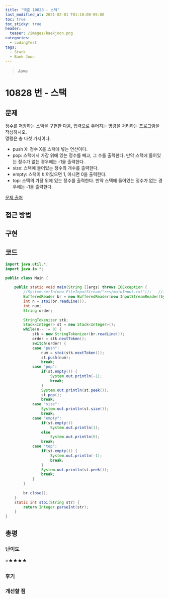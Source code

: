 ```yaml
---
title: "백준 10828 - 스택"
last_modified_at: 2021-02-01 T01:18:00-05:00
toc: true
toc_sticky: true
header:
  teaser: /images/baekjoon.png
categories: 
  - codingTest
tags:
  - Stack
  - Baek Joon
---
```


> Java

10828 번 - 스택
=============
 
## 문제
정수를 저장하는 스택을 구현한 다음, 입력으로 주어지는 명령을 처리하는 프로그램을 작성하시오.  
명령은 총 다섯 가지이다.  

* push X: 정수 X를 스택에 넣는 연산이다.
* pop: 스택에서 가장 위에 있는 정수를 빼고, 그 수를 출력한다. 만약 스택에 들어있는 정수가 없는 경우에는 -1을 출력한다.
* size: 스택에 들어있는 정수의 개수를 출력한다.
* empty: 스택이 비어있으면 1, 아니면 0을 출력한다.
* top: 스택의 가장 위에 있는 정수를 출력한다. 만약 스택에 들어있는 정수가 없는 경우에는 -1을 출력한다.

[문제 출처](https://www.acmicpc.net/problem/10828)  

## 접근 방법

## 구현 

## 코드
```java
import java.util.*;
import java.io.*;

public class Main {
	
    public static void main(String []args) throws IOException {        
    	//System.setIn(new FileInputStream("res/mainInput.txt"));	//제출 할 때 주석해야함
    	BufferedReader br = new BufferedReader(new InputStreamReader(System.in));
    	int n = stoi(br.readLine());
    	int num;
    	String order;
    	
    	StringTokenizer stk; 
    	Stack<Integer> st = new Stack<Integer>();
    	while(n-- != 0) {
    		stk = new StringTokenizer(br.readLine());
    		order = stk.nextToken();
    		switch(order) {
    		case "push":
    			num = stoi(stk.nextToken());
    			st.push(num);
    			break;
    		case "pop":
    			if(st.empty()) {
    				System.out.println(-1);
    				break;
    			}
    			System.out.println(st.peek());
    			st.pop();
    			break;
    		case "size":
    			System.out.println(st.size());
    			break;
    		case "empty":
    			if(st.empty())
    				System.out.println(1);
    			else
    				System.out.println(0);
    			break;
    		case "top":
    			if(st.empty()) {
    				System.out.println(-1);
    				break;
    			}
    			System.out.println(st.peek());
    			break;
    		}
    	}
    	
    	br.close();
    }
    static int stoi(String str) {
    	return Integer.parseInt(str);
    }
}
```


## 총평
### 난이도
⭐★★★★
### 후기

### 개선할 점
